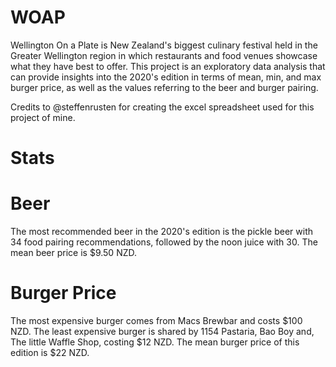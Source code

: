 # WOAP

Wellington On a Plate is New Zealand's biggest culinary festival held in the Greater Wellington region in which restaurants and food venues showcase what they have best to offer. 
This project is an exploratory data analysis that can provide insights into the 2020's edition in terms of mean, min, and max burger price, as well as the values referring to the beer and burger pairing.

Credits to @steffenrusten for creating the excel spreadsheet used for this project of mine.

# Stats

# Beer
The most recommended beer in the 2020's edition is the pickle beer with 34 food pairing recommendations, followed by the noon juice with 30.
The mean beer price is $9.50 NZD.

# Burger Price
The most expensive burger comes from Macs Brewbar and costs $100 NZD. The least expensive burger is shared by 1154 Pastaria, Bao Boy and, The little Waffle Shop, costing $12 NZD. The mean burger price of this edition is $22 NZD.
